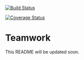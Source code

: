 [![Build Status](https://travis-ci.com/Abbie-n/Teamwork.svg?branch=develop)](https://travis-ci.com/Abbie-n/Teamwork)

[![Coverage Status](https://coveralls.io/repos/github/Abbie-n/Teamwork/badge.svg?branch=develop)](https://coveralls.io/github/Abbie-n/Teamwork?branch=develop)

# Teamwork
This README will be updated soon.
